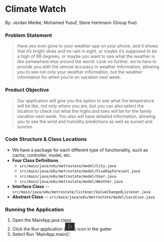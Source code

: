 # Climate Watch
By: Jordan Mielke, Mohamed Yusuf, Steve Hartmann (Group five)

### Problem Statement
>Have you ever gone to your weather app on your phone, and it shows that it’s bright skies and
no rain in sight, or maybe it’s supposed to be a high of 98 degrees, or maybe you want to see
what the weather is like somewhere else around the world. Look no further, we're here to
provide you with the utmost accuracy in weather information, allowing you to see not only your
weather information, but the weather information for when you’re on vacation next week.

### Product Objective
>Our application will give you the option to see what the temperature will be like, not only
where you are, but you can also select the location to check out what the highs and lows will be
for the family vacation next week. You also will have detailed information, allowing you to see
the wind and humidity predictions as well as sunset and sunrise.

### Code Structure & Class Locations
* We have a package for each different type of functionality, such as cache, controller, model, etc.
* **Four Class Definitions**
  * `src/main/java/edu/metrostate/model/City.java`
  * `src/main/java/edu/metrostate/model/FiveDayForecast.java`
  * `src/main/java/edu/metrostate/model/User.java`
  * `src/main/java/edu/metrostate/model/Weather.java`
* **Interface Class** -- `src/main/java/edu/metrostate/listener/ValueChangedListener.java`
* **Abstract Class** -- `src/main/java/edu/metrostate/model/Location.java`

### Running the Application
1. Open the MainApp.java class
2. Click the Run application (![img.png](img.png)) icon in the gutter
3. Select Run 'MainApp.main()'.